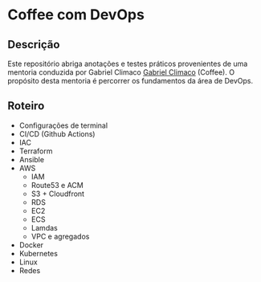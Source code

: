 # Coffee com DevOps

## Descrição
Este repositório abriga anotações e testes práticos provenientes de uma mentoria conduzida por Gabriel Climaco [Gabriel Climaco](https://github.com/gabrielsclimaco) (Coffee). O propósito desta mentoria é percorrer os fundamentos da área de DevOps.

## Roteiro

- Configurações de terminal
- CI/CD (Github Actions)
- IAC
- Terraform
- Ansible
- AWS
  - IAM
  - Route53 e ACM
  - S3 + Cloudfront
  - RDS
  - EC2
  - ECS
  - Lamdas
  - VPC e agregados
- Docker
- Kubernetes
- Linux
- Redes
